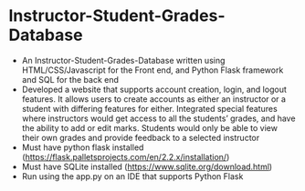 # Instructor-Student-Grades-Database
* An Instructor-Student-Grades-Database written using HTML/CSS/Javascript for the Front end, and Python Flask framework and SQL for the back end
* Developed a website that supports account creation, login, and logout features. It allows users to create accounts as
either an instructor or a student with differing features for either. Integrated special features where instructors would get access to all the students’ grades, and have the ability to add or edit marks. Students would only be able to view their own grades and provide feedback to a selected instructor
* Must have python flask installed (https://flask.palletsprojects.com/en/2.2.x/installation/)
* Must have SQLite installed (https://www.sqlite.org/download.html)
* Run using the app.py on an IDE that supports Python Flask
